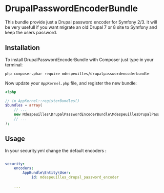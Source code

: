 # DrupalPasswordEncoderBundle

This bundle provide just a Drupal password encoder for Symfony 2/3.
It will be very usefull if you want migrate an old Drupal 7 or 8 site to Symfony
and keep the users password.

## Installation

To install DrupalPasswordEncoderBundle with Composer just type in your terminal:

```bash
php composer.phar require mdespeuilles/drupalpasswordencoderbundle
```

Now update your ``AppKernel.php`` file, and
register the new bundle:

```php
<?php

// in AppKernel::registerBundles()
$bundles = array(
    // ...
    new Mdespeuilles\DrupalPasswordEncoderBundle\MdespeuillesDrupalPasswordEncoderBundle(),
    // ...
);
```

## Usage

In your security.yml change the default encoders :

```yml

security:
    encoders:
        AppBundle\Entity\User:
            id: mdespeuilles_drupal_password_encoder
            
    ...

```

